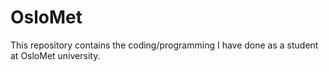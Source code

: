 # OsloMet
This repository contains the coding/programming I have done as a student at OsloMet university.
